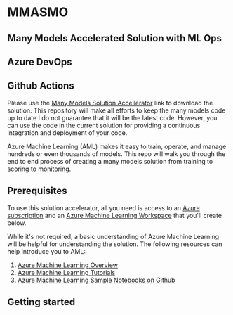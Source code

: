 # MMASMO
## Many Models Accelerated Solution with ML Ops
## Azure DevOps
## Github Actions

Please use the [Many Models Solution Accellerator](https://github.com/microsoft/solution-accelerator-many-models) link to download the solution. This repository will make all efforts to keep the many models code up to date I do not guarantee that it will be the latest code. However, you can use the code in the current solution for providing a continuous integration and deployment of your code.

Azure Machine Learning (AML) makes it easy to train, operate, and manage hundreds or even thousands of models. This repo will walk you through the end to end process of creating a many models solution from training to scoring to monitoring.

## Prerequisites

To use this solution accelerator, all you need is access to an [Azure subscription](https://azure.microsoft.com/free/) and an [Azure Machine Learning Workspace](https://docs.microsoft.com/azure/machine-learning/how-to-manage-workspace) that you'll create below.

While it's not required, a basic understanding of Azure Machine Learning will be helpful for understanding the solution. The following resources can help introduce you to AML:

1. [Azure Machine Learning Overview](https://azure.microsoft.com/services/machine-learning/)
2. [Azure Machine Learning Tutorials](https://docs.microsoft.com/azure/machine-learning/tutorial-1st-experiment-sdk-setup)
3. [Azure Machine Learning Sample Notebooks on Github](https://github.com/Azure/MachineLearningNotebooks)

## Getting started
